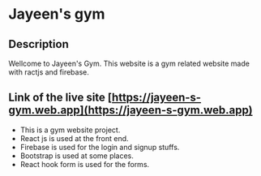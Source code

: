 # Jayeen's gym  
## Description  
Wellcome to Jayeen's Gym. This website is a gym related website made with ractjs and firebase.  

## Link of the live site [https://jayeen-s-gym.web.app](https://jayeen-s-gym.web.app) 

- This is a gym website project.
- React js is used at the front end.
- Firebase is used for the login and signup stuffs.
- Bootstrap is used at some places.
- React hook form is used for the forms.
